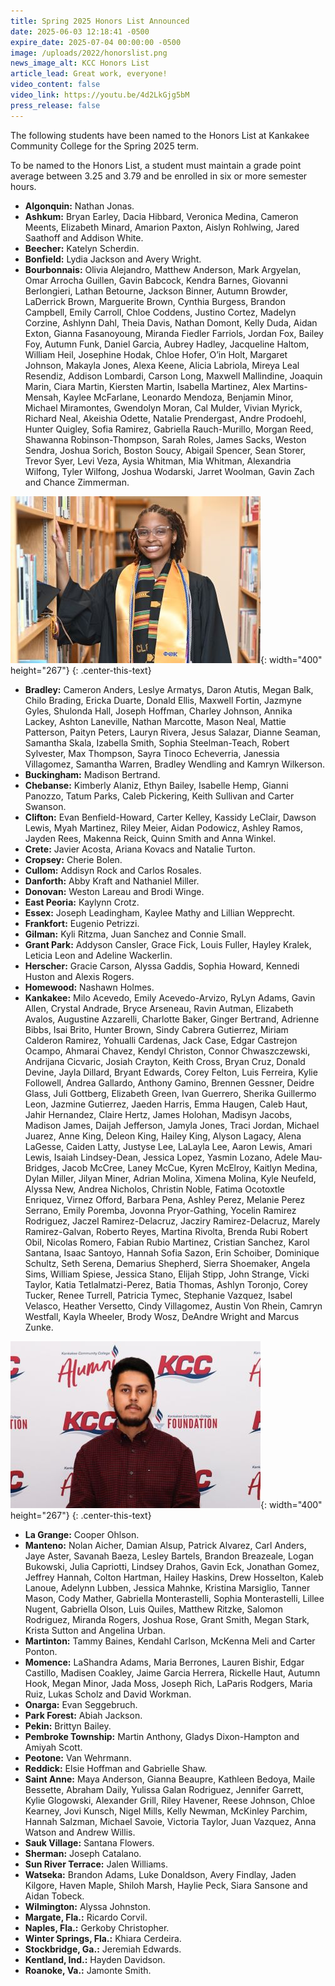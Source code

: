 ```yaml
---
title: Spring 2025 Honors List Announced
date: 2025-06-03 12:18:41 -0500
expire_date: 2025-07-04 00:00:00 -0500
image: /uploads/2022/honorslist.png
news_image_alt: KCC Honors List
article_lead: Great work, everyone!
video_content: false
video_link: https://youtu.be/4d2LkGjg5bM
press_release: false
---
```

The following students have been named to the Honors List at Kankakee Community College for the Spring 2025 term.

To be named to the Honors List, a student must maintain a grade point average between 3.25 and 3.79 and be enrolled in six or more semester hours.

* **Algonquin:** Nathan Jonas.
* **Ashkum:** Bryan Earley, Dacia Hibbard, Veronica Medina, Cameron Meents, Elizabeth Minard, Amarion Paxton, Aislyn Rohlwing, Jared Saathoff and Addison White.
* **Beecher:** Katelyn Scherdin.
* **Bonfield:** Lydia Jackson and Avery Wright.
* **Bourbonnais:** Olivia Alejandro, Matthew Anderson, Mark Argyelan, Omar Arrocha Guillen, Gavin Babcock, Kendra Barnes, Giovanni Berlongieri, Lathan Betourne, Jackson Binner, Autumn Browder, LaDerrick Brown, Marguerite Brown, Cynthia Burgess, Brandon Campbell, Emily Carroll, Chloe Coddens, Justino Cortez, Madelyn Corzine, Ashlynn Dahl, Theia Davis, Nathan Domont, Kelly Duda, Aidan Exton, Gianna Fasanoyoung, Miranda Fiedler Farriols, Jordan Fox, Bailey Foy, Autumn Funk, Daniel Garcia, Aubrey Hadley, Jacqueline Haltom, William Heil, Josephine Hodak, Chloe Hofer, O’in Holt, Margaret Johnson, Makayla Jones, Alexa Keene, Alicia Labriola, Mireya Leal Resendiz, Addison Lombardi, Carson Long, Maxwell Mallindine, Joaquin Marin, Ciara Martin, Kiersten Martin, Isabella Martinez, Alex Martins-Mensah, Kaylee McFarlane, Leonardo Mendoza, Benjamin Minor, Michael Miramontes, Gwendolyn Moran, Cal Mulder, Vivian Myrick, Richard Neal, Akeishia Odette, Natalie Prendergast, Andre Prodoehl, Hunter Quigley, Sofia Ramirez, Gabriella Rauch-Murillo, Morgan Reed, Shawanna Robinson-Thompson, Sarah Roles, James Sacks, Weston Sendra, Joshua Sorich, Boston Soucy, Abigail Spencer, Sean Storer, Trevor Syer, Levi Veza, Aysia Whitman, Mia Whitman, Alexandria Wilfong, Tyler Wilfong, Joshua Wodarski, Jarret Woolman, Gavin Zach and Chance Zimmerman.

![KCC student Morgan Reed of Bourbonnais](/uploads/2023/morganreed-sp25hl-400x267.jpg "KCC student Morgan Reed of Bourbonnais"){: width="400" height="267"}
{: .center-this-text}

* **Bradley:** Cameron Anders, Leslye Armatys, Daron Atutis, Megan Balk, Chilo Brading, Ericka Duarte, Donald Ellis, Maxwell Fortin, Jazmyne Gyles, Shulonda Hall, Joseph Hoffman, Charley Johnson, Annika Lackey, Ashton Laneville, Nathan Marcotte, Mason Neal, Mattie Patterson, Paityn Peters, Lauryn Rivera, Jesus Salazar, Dianne Seaman, Samantha Skala, Izabella Smith, Sophia Steelman-Teach, Robert Sylvester, Max Thompson, Sayra Tinoco Echeverria, Janessia Villagomez, Samantha Warren, Bradley Wendling and Kamryn Wilkerson.
* **Buckingham:** Madison Bertrand.
* **Chebanse:** Kimberly Alaniz, Ethyn Bailey, Isabelle Hemp, Gianni Panozzo, Tatum Parks, Caleb Pickering, Keith Sullivan and Carter Swanson.
* **Clifton:** Evan Benfield-Howard, Carter Kelley, Kassidy LeClair, Dawson Lewis, Myah Martinez, Riley Meier, Aidan Podowicz, Ashley Ramos, Jayden Rees, Makenna Reick, Quinn Smith and Anna Winkel.
* **Crete:** Javier Acosta, Ariana Kovacs and Natalie Turton.
* **Cropsey:** Cherie Bolen.
* **Cullom:** Addisyn Rock and Carlos Rosales.
* **Danforth:** Abby Kraft and Nathaniel Miller.
* **Donovan:** Weston Lareau and Brodi Winge.
* **East Peoria:** Kaylynn Crotz.
* **Essex:** Joseph Leadingham, Kaylee Mathy and Lillian Wepprecht.
* **Frankfort:** Eugenio Petrizzi.
* **Gilman:** Kyli Ritzma, Juan Sanchez and Connie Small.
* **Grant Park:** Addyson Cansler, Grace Fick, Louis Fuller, Hayley Kralek, Leticia Leon and Adeline Wackerlin.
* **Herscher:** Gracie Carson, Alyssa Gaddis, Sophia Howard, Kennedi Huston and Alexis Rogers.
* **Homewood:** Nashawn Holmes.
* **Kankakee:** Milo Acevedo, Emily Acevedo-Arvizo, RyLyn Adams, Gavin Allen, Crystal Andrade, Bryce Arseneau, Ravin Autman, Elizabeth Avalos, Augustine Azzarelli, Charlotte Baker, Ginger Bertrand, Adrienne Bibbs, Isai Brito, Hunter Brown, Sindy Cabrera Gutierrez, Miriam Calderon Ramirez, Yohualli Cardenas, Jack Case, Edgar Castrejon Ocampo, Ahmarai Chavez, Kendyl Christon, Connor Chwaszczewski, Andrijana Cicvaric, Josiah Crayton, Keith Cross, Bryan Cruz, Donald Devine, Jayla Dillard, Bryant Edwards, Corey Felton, Luis Ferreira, Kylie Followell, Andrea Gallardo, Anthony Gamino, Brennen Gessner, Deidre Glass, Juli Gottberg, Elizabeth Green, Ivan Guerrero, Sherika Guillermo Leon, Jazmine Gutierrez, Jaeden Harris, Emma Haugen, Caleb Haut, Jahir Hernandez, Claire Hertz, James Holohan, Madisyn Jacobs, Madison James, Daijah Jefferson, Jamyla Jones, Traci Jordan, Michael Juarez, Anne King, Deleon King, Hailey King, Alyson Lagacy, Alena LaGesse, Caiden Latty, Justyse Lee, LaLayla Lee, Aaron Lewis, Amari Lewis, Isaiah Lindsey-Dean, Jessica Lopez, Yasmin Lozano, Adele Mau-Bridges, Jacob McCree, Laney McCue, Kyren McElroy, Kaitlyn Medina, Dylan Miller, Jilyan Miner, Adrian Molina, Ximena Molina, Kyle Neufeld, Alyssa New, Andrea Nicholos, Christin Noble, Fatima Ocotoxtle Enriquez, Virnez Offord, Barbara Pena, Ashley Perez, Melanie Perez Serrano, Emily Poremba, Jovonna Pryor-Gathing, Yocelin Ramirez Rodriguez, Jaczel Ramirez-Delacruz, Jacziry Ramirez-Delacruz, Marely Ramirez-Galvan, Roberto Reyes, Martina Rivolta, Brenda Rubi Robert Obil, Nicolas Romero, Fabian Rubio Martinez, Cristian Sanchez, Karol Santana, Isaac Santoyo, Hannah Sofia Sazon, Erin Schoiber, Dominique Schultz, Seth Serena, Demarius Shepherd, Sierra Shoemaker, Angela Sims, William Spiese, Jessica Stano, Elijah Stipp, John Strange, Vicki Taylor, Katia Tetlalmatzi-Perez, Batia Thomas, Ashlyn Toronjo, Corey Tucker, Renee Turrell, Patricia Tymec, Stephanie Vazquez, Isabel Velasco, Heather Versetto, Cindy Villagomez, Austin Von Rhein, Camryn Westfall, Kayla Wheeler, Brody Wosz, DeAndre Wright and Marcus Zunke.

![KCC student Jesus Salazar of Bradley](/uploads/2023/jesussalazar-sp25hl-400x267.jpg "KCC student Jesus Salazar of Bradley"){: width="400" height="267"}
{: .center-this-text}

* **La Grange:** Cooper Ohlson.
* **Manteno:** Nolan Aicher, Damian Alsup, Patrick Alvarez, Carl Anders, Jaye Aster, Savanah Baeza, Lesley Bartels, Brandon Breazeale, Logan Bukowski, Julia Capriotti, Lindsey Drahos, Gavin Eck, Jonathan Gomez, Jeffrey Hannah, Colton Hartman, Hailey Haskins, Drew Hosselton, Kaleb Lanoue, Adelynn Lubben, Jessica Mahnke, Kristina Marsiglio, Tanner Mason, Cody Mather, Gabriella Monterastelli, Sophia Monterastelli, Lillee Nugent, Gabriella Olson, Luis Quiles, Matthew Ritzke, Salomon Rodriguez, Miranda Rogers, Joshua Rose, Grant Smith, Megan Stark, Krista Sutton and Angelina Urban.
* **Martinton:** Tammy Baines, Kendahl Carlson, McKenna Meli and Carter Ponton.
* **Momence:** LaShandra Adams, Maria Berrones, Lauren Bishir, Edgar Castillo, Madisen Coakley, Jaime Garcia Herrera, Rickelle Haut, Autumn Hook, Megan Minor, Jada Moss, Joseph Rich, LaParis Rodgers, Maria Ruiz, Lukas Scholz and David Workman.
* **Onarga:** Evan Seggebruch.
* **Park Forest:** Abiah Jackson.
* **Pekin:** Brittyn Bailey.
* **Pembroke Township:** Martin Anthony, Gladys Dixon-Hampton and Amiyah Scott.
* **Peotone:** Van Wehrmann.
* **Reddick:** Elsie Hoffman and Gabrielle Shaw.
* **Saint Anne:** Maya Anderson, Gianna Beaupre, Kathleen Bedoya, Maile Bessette, Abraham Daily, Yulissa Galan Rodriguez, Jennifer Garrett, Kylie Glogowski, Alexander Grill, Riley Havener, Reese Johnson, Chloe Kearney, Jovi Kunsch, Nigel Mills, Kelly Newman, McKinley Parchim, Hannah Salzman, Michael Savoie, Victoria Taylor, Juan Vazquez, Anna Watson and Andrew Willis.
* **Sauk Village:** Santana Flowers.
* **Sherman:** Joseph Catalano.
* **Sun River Terrace:** Jalen Williams.
* **Watseka:** Brandon Adams, Luke Donaldson, Avery Findlay, Jaden Kilgore, Haven Maple, Shiloh Marsh, Haylie Peck, Siara Sansone and Aidan Tobeck.
* **Wilmington:** Alyssa Johnston.
* **Margate, Fla.:** Ricardo Corvil.
* **Naples, Fla.:** Gerkoby Christopher.
* **Winter Springs, Fla.:** Khiara Cerdeira.
* **Stockbridge, Ga.:** Jeremiah Edwards.
* **Kentland, Ind.:** Hayden Davidson.
* **Roanoke, Va.:** Jamonte Smith.